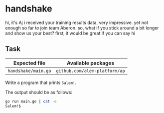# handshake

<p data-story-username="a-J-nx">hi, it's Aj
i received your training results data, very impressive.
yet not enough so far to join team Aberon.
so, what if you stick around a bit longer and show us your best?
first, it would be great if you can say hi</p>

## Task

| Expected file       | Available packages            |
| ------------------- | ----------------------------- |
| `handshake/main.go` | `github.com/alem-platform/ap` |

Write a program that prints `Salem!`.

The output should be as follows:

```sh
go run main.go | cat -e
Salem!$
```
